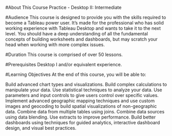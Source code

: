 #About This Course Practice - Desktop II: Intermediate


#Audience
This course is designed to provide you with the skills required to become a Tableau power user. It’s made for the professional who has solid working experience with Tableau Desktop and wants to take it to the next level. You should have a deep understanding of all the fundamental concepts of building worksheets and dashboards, but may scratch your head when working with more complex issues.

#Duration
This course is comprised of over 50 lessons. 

#Prerequisites
Desktop I and/or equivalent experience. 

#Learning Objectives
At the end of this course, you will be able to:

Build advanced chart types and visualizations.
Build complex calculations to manipulate your data.
Use statistical techniques to analyze your data.
Use parameters and input controls to give users control over specific values.
Implement advanced geographic mapping techniques and use custom images and geocoding to build spatial visualizations of non-geographic data.
Combine data from multiple tables using joins.
Combine data sources using data blending.
Use extracts to improve performance.
Build better dashboards using techniques for guided analytics, interactive dashboard design, and visual best practices.

